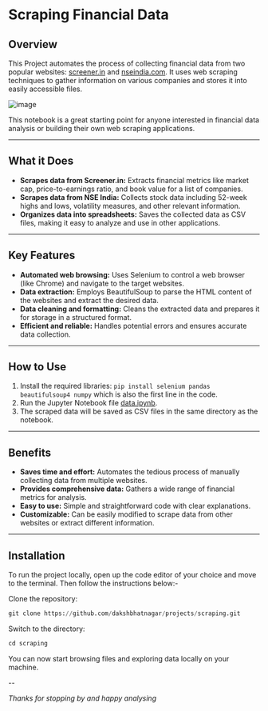 # Scraping Financial Data

## Overview

This Project automates the process of collecting financial data from two popular websites: [screener.in](https://www.screener.in) and [nseindia.com](https://www.nseindia.com). It uses web scraping techniques to gather information on various companies and stores it into easily accessible files.

![image](https://www.billdu.com/wp-content/uploads/2021/03/Financial-data-analytics-for-SMBs.png)

This notebook is a great starting point for anyone interested in financial data analysis or building their own web scraping applications.

---

## What it Does

- **Scrapes data from Screener.in:** Extracts financial metrics like market cap, price-to-earnings ratio, and book value for a list of companies.
- **Scrapes data from NSE India:** Collects stock data including 52-week highs and lows, volatility measures, and other relevant information.
- **Organizes data into spreadsheets:** Saves the collected data as CSV files, making it easy to analyze and use in other applications.

---

## Key Features

- **Automated web browsing:** Uses Selenium to control a web browser (like Chrome) and navigate to the target websites.
- **Data extraction:** Employs BeautifulSoup to parse the HTML content of the websites and extract the desired data.
- **Data cleaning and formatting:** Cleans the extracted data and prepares it for storage in a structured format.
- **Efficient and reliable:** Handles potential errors and ensures accurate data collection.

---

## How to Use

1. Install the required libraries: `pip install selenium pandas beautifulsoup4 numpy` which is also the first line in the code.
2. Run the Jupyter Notebook file [data.ipynb](data.ipynb).
3. The scraped data will be saved as CSV files in the same directory as the notebook.

---

## Benefits

- **Saves time and effort:** Automates the tedious process of manually collecting data from multiple websites.
- **Provides comprehensive data:** Gathers a wide range of financial metrics for analysis.
- **Easy to use:** Simple and straightforward code with clear explanations.
- **Customizable:** Can be easily modified to scrape data from other websites or extract different information.

---

## Installation

To run the project locally, open up the code editor of your choice and move to the terminal. Then follow the instructions below:-

Clone the repository:

```python
git clone https://github.com/dakshbhatnagar/projects/scraping.git
```

Switch to the directory:

```python
cd scraping
```

You can now start browsing files and exploring data locally on your machine.

--

*Thanks for stopping by and happy analysing*


